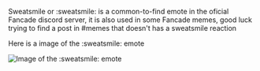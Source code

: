 Sweatsmile or :sweatsmile: is a common-to-find emote in the oficial Fancade discord server, it is also used in some Fancade memes, good luck trying to find a post in #memes that doesn't has a sweatsmile reaction

Here is a image of the :sweatsmile: emote

![Image of the :sweatsmile: emote](https://cdn.discordapp.com/emojis/678182561385676811.png?v=1)

